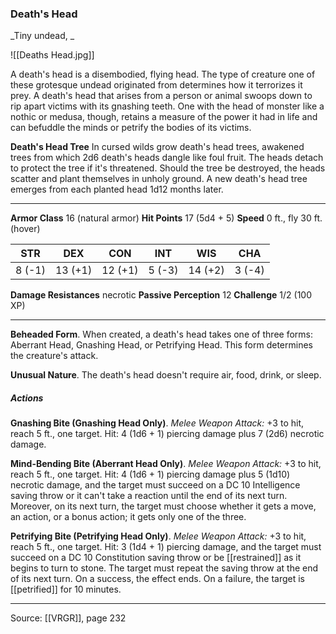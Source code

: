 ### Death's Head
_Tiny undead, _

![[Deaths Head.jpg]]

A death's head is a disembodied, flying head. The type of creature one of these grotesque undead originated from determines how it terrorizes it prey. A death's head that arises from a person or animal swoops down to rip apart victims with its gnashing teeth. One with the head of monster like a nothic or medusa, though, retains a measure of the power it had in life and can befuddle the minds or petrify the bodies of its victims.

**Death's Head Tree** In cursed wilds grow death's head trees, awakened trees from which 2d6 death's heads dangle like foul fruit. The heads detach to protect the tree if it's threatened. Should the tree be destroyed, the heads scatter and plant themselves in unholy ground. A new death's head tree emerges from each planted head 1d12 months later.

---

**Armor Class** 16 (natural armor)
**Hit Points** 17 (5d4 + 5)
**Speed** 0 ft., fly 30 ft. (hover)

| STR     | DEX     | CON     | INT     | WIS     | CHA     |
|---------|---------|---------|---------|---------|---------|
| 8 (-1) | 13 (+1) | 12 (+1) | 5 (-3) | 14 (+2) | 3 (-4) |

**Damage Resistances** necrotic
**Passive Perception** 12
**Challenge** 1/2 (100 XP)

---

**Beheaded Form**. When created, a death's head takes one of three forms: Aberrant Head, Gnashing Head, or Petrifying Head. This form determines the creature's attack.

**Unusual Nature**. The death's head doesn't require air, food, drink, or sleep.

##### Actions
**Gnashing Bite (Gnashing Head Only)**. _Melee Weapon Attack:_ +3 to hit, reach 5 ft., one target. Hit: 4 (1d6 + 1) piercing damage plus 7 (2d6) necrotic damage.

**Mind-Bending Bite (Aberrant Head Only)**. _Melee Weapon Attack:_ +3 to hit, reach 5 ft., one target. Hit: 4 (1d6 + 1) piercing damage plus 5 (1d10) necrotic damage, and the target must succeed on a DC 10 Intelligence saving throw or it can't take a reaction until the end of its next turn. Moreover, on its next turn, the target must choose whether it gets a move, an action, or a bonus action; it gets only one of the three.

**Petrifying Bite (Petrifying Head Only)**. _Melee Weapon Attack:_ +3 to hit, reach 5 ft., one target. Hit: 3 (1d4 + 1) piercing damage, and the target must succeed on a DC 10 Constitution saving throw or be [[restrained]] as it begins to turn to stone. The target must repeat the saving throw at the end of its next turn. On a success, the effect ends. On a failure, the target is [[petrified]] for 10 minutes.


---

Source: [[VRGR]], page 232